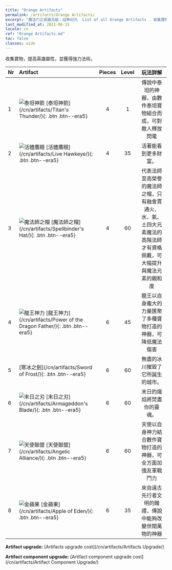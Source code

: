 ```yaml
---
title: "Orange Artifacts"
permalink: /artifacts/Orange Artifacts/
excerpt: "魔法门之英雄无敌：战争纪元  List of all Orange Artifacts . 收集寶物，提高英雄屬性，並獲得強力法術。"
last_modified_at: 2021-06-15
locale: cn
ref: "Orange Artifacts.md"
toc: false
classes: wide
---
```


  收集寶物，提高英雄屬性，並獲得強力法術。

  |  Nr  |    Artifact    | Pieces |  Level | 玩法詳解   |
  |:-----|:---------------|:------:|:------:|:--------------:|
  | 1   | ![泰坦神箭](/images/t/icon_artifact_42.png) [泰坦神箭](/cn/artifacts/Titan's Thunder/){: .btn .btn--era5} | 4 | 1 | 傳說中泰坦的神器，由數件泰坦寶物組合而成，可對敵人釋放閃電 |
  | 2   | ![活體鷹眼](/images/t/icon_artifact_33.png) [活體鷹眼](/cn/artifacts/Live Hawkeye/){: .btn .btn--era5} | 4 | 35 | 活著能看到更多財富。 |
  | 3   | ![魔法師之帽](/images/t/icon_artifact_46.png) [魔法師之帽](/cn/artifacts/Spellbinder's Hat/){: .btn .btn--era5} | 4 | 60 | 代表法師至高榮譽的魔法師之帽，只有融會貫通火、水、氣、土四大元素魔法的高階法師才有資格佩戴，可大幅提升與魔法元素的親和度 |
  | 4   | ![龍王神力](/images/t/icon_artifact_40.png) [龍王神力](/cn/artifacts/Power of the Dragon Father/){: .btn .btn--era5} | 6 | 45 | 龍王以自身龐大的力量匯聚了多種寶物打造的神器，可降低魔法傷害 |
  | 5   | [寒冰之劍](/cn/artifacts/Sword of Frost/){: .btn .btn--era5} | 6 | 60 | 無盡的冰川摧毀了它所誕生的城市。 |
  | 6   | ![末日之刃](/images/t/icon_artifact_44.png) [末日之刃](/cn/artifacts/Armageddon's Blade/){: .btn .btn--era5} | 6 | 60 | 末日的熾焰將焚盡你的靈魂。 |
  | 7   | ![天使聯盟](/images/t/icon_artifact_41.png) [天使聯盟](/cn/artifacts/Angelic Alliance/){: .btn .btn--era5} | 6 | 60 | 天使以自身神力結合數件寶物打造的神器，可全方面加強友軍戰鬥力 |
  | 8   | ![金蘋果](/images/t/icon_artifact_49.png) [金蘋果](/cn/artifacts/Apple of Eden/){: .btn .btn--era5} | 6 | 35 | 來自遠古先行者文明的贈禮，傳說中能夠改變世間萬物的神器 |


  **Artifact upgrade:** [Artifacts upgrade cost](/cn/artifacts/Artifacts Upgrade/)

 **Artifact component upgrade:** [Artifact component upgrade cost](/cn/artifacts/Artifact Component Upgrade/)

